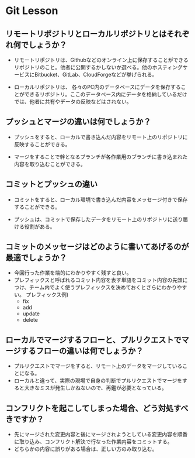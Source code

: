 # Git Lesson

## リモートリポジトリとローカルリポジトリとはそれぞれ何でしょうか？
* リモートリポジトリは、Githubなどのオンライン上に保存することができるリポジトリのこと。他者に公開するかしないか選べる。他のホスティングサービスにBitbucket、GitLab、CloudForgeなどが挙げられる。

* ローカルリポジトリは、  各々のPC内のデータベースにデータを保存することができるリポジトリ。ここのデータベース内にデータを格納しているだけでは、他者に共有やデータの反映などはされない。


## プッシュとマージの違いは何でしょうか？
* プッシュをすると、ローカルで書き込んだ内容をリモート上のリポジトリに反映することができる。

* マージをすることで幹となるブランチが各作業用のブランチに書き込まれた内容を取り込むことができる。


## コミットとプッシュの違い
* コミットをすると、ローカル環境で書き込んだ内容をメッセージ付きで保存することができる。

* プッシュは、コミットで保存したデータをリモート上のリポジトリに送り届ける役割がある。



## コミットのメッセージはどのように書いてあげるのが最適でしょうか？
* 今回行った作業を端的にわかりやすく残すと良い。
* プレフィックスと呼ばれるコミット内容を表す単語をコミット内容の先頭につけ、チーム内でよく使うプレフィックスを決めておくとさらにわかりやすい。
  プレフィックス例)
  *  fix
  *  add
  *  update
  *  delete

## ローカルでマージするフローと、プルリクエストでマージするフローの違いは何でしょうか？
* プルリクエストでマージをすると、リモート上のデータをマージしていることになる。
* ローカルと違って、実際の現場で自身の判断でプルリクエストでマージをすると大きなミスが発生しかねないので、再鑑が必要となっている。


## コンフリクトを起こしてしまった場合、どう対処すべきですか？
* 先にマージされた変更内容と後にマージされようとしている変更内容を順番に取り込み、コンフリクト解決で行なった作業内容をコミットする。
* どちらかの内容に誤りがある場合は、正しい方のみ取り込む。
